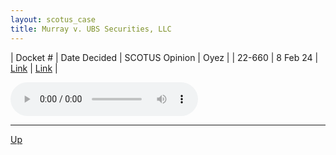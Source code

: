 ```yaml
---
layout: scotus_case
title: Murray v. UBS Securities, LLC
---
```


| Docket # | Date Decided | SCOTUS Opinion | Oyez |
| 22-660 | 8 Feb 24 | [Link](https://www.supremecourt.gov/opinions/23pdf/601us1r02_c07d.pdf) | [Link](https://www.oyez.org/cases/2023/22-660) |

<audio controls>
   <source src='./resources/22-660.mp3' type='audio/mpeg'>
</audio>

<object data='./resources/22-660.pdf' type='application/pdf'></object>

---

[Up](./README.md)